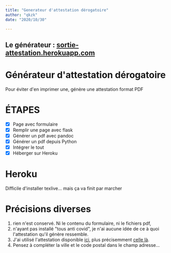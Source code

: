 ```yaml
---
title: "Generateur d'attestation dérogatoire"
author: "qkzk"
date: "2020/10/30"

---
```


## Le générateur : [sortie-attestation.herokuapp.com](https://sortie-attestation.herokuapp.com/)

# Générateur d'attestation dérogatoire

Pour éviter d'en imprimer une, génère une attestation format PDF

# ÉTAPES

- [x] Page avec formulaire
- [x] Remplir une page avec flask
- [x] Générer un pdf avec pandoc
- [x] Générer un pdf depuis Python
- [x] Intégrer le tout
- [x] Héberger sur Heroku

# Heroku

Difficile d'installer texlive... mais ça va finit par marcher

# Précisions diverses 

1. rien n'est conservé. Ni le contenu du formulaire, ni le fichiers pdf,
2. n'ayant pas installé "tous anti covid", je n'ai aucune idée de ce à
    quoi l'attestation qu'il génère ressemble.
3. J'ai utilisé l'attestation disponible [ici](https://www.interieur.gouv.fr/Actualites/L-actu-du-Ministere/Attestations-de-deplacement), 
    plus précisemment [celle là](https://www.interieur.gouv.fr/content/download/124829/999546/file/30-10-2020-attestation-de-deplacement-derogatoire.txt?#xtor=AD-322).
4. Pensez à compléter la ville et le code postal dans le champ adresse...

